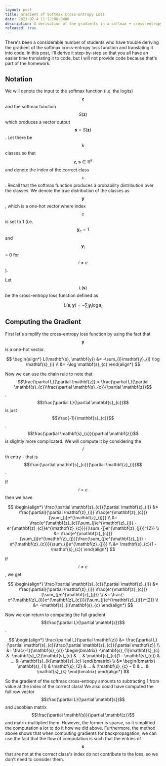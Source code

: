 ```yaml
---
layout: post
title: Gradient of Softmax Cross-Entropy Loss
date: 2021-02-4 11:12:00-0400
description: A derivation of the gradients in a softmax + cross-entropy layer
released: true
---
```


There's been a considerable number of students who have trouble deriving the gradient of the softmax cross-entropy loss function and translating it into code. In this post, I'll derive it step-by-step so that you all have an easier time translating it to code, but I will not provide code because that's part of the homework.

## Notation

We will denote the input to the softmax function (i.e. the logits) $$\mathbf{z}$$ and the softmax function $$S(\mathbf{z})$$ which produces a vector output $$\mathbf{s} = S(\mathbf{z})$$. Let there be $$k$$ classes so that $$\mathbf{z, s} \in \mathbb{R}^{k}$$ and denote the index of the correct class $$c$$. Recall that the softmax function produces a probability distribution over the classes. We denote the true distribution of the classes as $$\mathbf{y}$$, which is a one-hot vector where index $$c$$ is set to 1 (i.e. $$\mathbf{y}_{c} = 1$$ and $$\mathbf{y}_{i}$$ = 0 for $$i \neq c$$).

Let $$L(\mathbf{s})$$ be the cross-entropy loss function defined as

$$
L(\mathbf{s}, \mathbf{y}) = -\sum_{i}\mathbf{y}_{i} \log \mathbf{s}_{i}
$$


## Computing the Gradient

First let's simplify the cross-entropy loss function by using the fact that $$\mathbf{y}$$ is a one-hot vector.

$$
\begin{align*}
    L(\mathbf{s}, \mathbf{y}) &= -\sum_{i}\mathbf{y}_{i} \log \mathbf{s}_{i} \\
    &= -\log \mathbf{s}_{c}
\end{align*}
$$

Now we can use the chain rule to note that $$\frac{\partial L}{\partial \mathbf{z}} = \frac{\partial L}{\partial \mathbf{s}_{c}}\frac{\partial \mathbf{s}_{c}}{\partial \mathbf{z}}$$. $$\frac{\partial L}{\partial \mathbf{s}_{c}}$$ is just $$\frac{-1}{\mathbf{s}_{c}}$$. $$\frac{\partial \mathbf{s}_{c}}{\partial \mathbf{z}}$$ is slightly more complicated. We will compute it by considering the $$i$$th entry - that is $$\frac{\partial \mathbf{s}_{c}}{\partial \mathbf{z}_{i}}$$.

If $$i = c$$ then we have

$$
\begin{align*}
    \frac{\partial \mathbf{s}_{c}}{\partial \mathbf{z}_{i}} &= \frac{\partial}{\partial \mathbf{z}_{i}} \frac{e^{\mathbf{z}_{c}}}{\sum_{j}e^{\mathbf{z}_{j}}} \\
    &= \frac{e^{\mathbf{z}_{c}}\sum_{j}e^{\mathbf{z}_{j}} - e^{\mathbf{z}_{c}}e^{\mathbf{z}_{c}}}{(\sum_{j}e^{\mathbf{z}_{j}})^{2}} \\
    &= \frac{e^{\mathbf{z}_{c}}}{\sum_{j}e^{\mathbf{z}_{j}}}\frac{\sum_{j}e^{\mathbf{z}_{j}} - e^{\mathbf{z}_{c}}}{\sum_{j}e^{\mathbf{z}_{j}}} \\
    &= \mathbf{s}_{c}(1 - \mathbf{s}_{c})
\end{align*}
$$

If $$i \neq c$$, we get

$$
\begin{align*}
    \frac{\partial \mathbf{s}_{c}}{\partial \mathbf{z}_{i}} &= \frac{\partial}{\partial \mathbf{z}_{i}} \frac{e^{\mathbf{z}_{c}}}{\sum_{j}e^{\mathbf{z}_{j}}} \\
    &= \frac{-e^{\mathbf{z}_{i}}e^{\mathbf{z}_{c}}}{(\sum_{j}e^{\mathbf{z}_{j}})^{2}} \\
    &= -\mathbf{s}_{i}\mathbf{s}_{c}
\end{align*}
$$

Now we can return to computing the full gradient $$\frac{\partial L}{\partial \mathbf{z}}$$.

$$
\begin{align*}
    \frac{\partial L}{\partial \mathbf{z}} &= \frac{\partial L}{\partial \mathbf{s}_{c}}\frac{\partial \mathbf{s}_{c}}{\partial \mathbf{z}} \\
    &= \frac{-1}{\mathbf{s}_{c}}
    \begin{bmatrix} -\mathbf{s}_{1}\mathbf{s}_{c} & -\mathbf{s}_{2}\mathbf{s}_{c} & ... & \mathbf{s}_{c}(1 - \mathbf{s}_{c}) & ... & -\mathbf{s}_{k}\mathbf{s}_{c} \end{bmatrix} \\
    &= \begin{bmatrix} \mathbf{s}_{1} & \mathbf{s}_{2} & ... & (\mathbf{s}_{c} - 1) & ... & \mathbf{s}_{k} \end{bmatrix}
\end{align*}
$$

So the gradient of the softmax cross-entropy amounts to subtracting 1 from value at the index of the correct class! We also could have computed the full row vector $$\frac{\partial L}{\partial \mathbf{s}}$$ and Jacobian matrix $$\frac{\partial \mathbf{s}}{\partial \mathbf{z}}$$ and matrix multiplied them. However, the former is sparse, so it simplified the computation a lot to do it how we did above. Furthermore, the method above shows that when computing gradients for backpropagation, we can use the fact that the flow of computation is such that the entries of $$\mathbf{s}$$ that are not at the correct class's index do not contribute to the loss, so we don't need to consider them.





